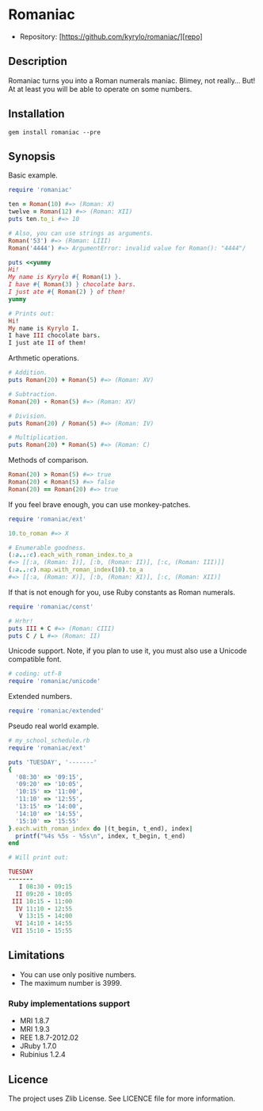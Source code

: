 Romaniac
========

* Repository: [https://github.com/kyrylo/romaniac/][repo]

Description
-----------

Romaniac turns you into a Roman numerals maniac. Blimey, not really… But! At
at least you will be able to operate on some numbers.

Installation
------------

    gem install romaniac --pre

Synopsis
--------

Basic example.

```ruby
require 'romaniac'

ten = Roman(10) #=> (Roman: X)
twelve = Roman(12) #=> (Roman: XII)
puts ten.to_i #=> 10

# Also, you can use strings as arguments.
Roman('53') #=> (Roman: LIII)
Roman('4444') #=> ArgumentError: invalid value for Roman(): "4444"/

puts <<yummy
Hi!
My name is Kyrylo #{ Roman(1) }.
I have #{ Roman(3) } chocolate bars.
I just ate #{ Roman(2) } of them!
yummy

# Prints out:
Hi!
My name is Kyrylo I.
I have III chocolate bars.
I just ate II of them!
```

Arthmetic operations.

```ruby
# Addition.
puts Roman(20) + Roman(5) #=> (Roman: XV)

# Subtraction.
Roman(20) - Roman(5) #=> (Roman: XV)

# Division.
puts Roman(20) / Roman(5) #=> (Roman: IV)

# Multiplication.
puts Roman(20) * Roman(5) #=> (Roman: C)
```

Methods of comparison.

```ruby
Roman(20) > Roman(5) #=> true
Roman(20) < Roman(5) #=> false
Roman(20) == Roman(20) #=> true
```

If you feel brave enough, you can use monkey-patches.

```ruby
require 'romaniac/ext'

10.to_roman #=> X

# Enumerable goodness.
(:a..:c).each_with_roman_index.to_a
#=> [[:a, (Roman: I)], [:b, (Roman: II)], [:c, (Roman: III)]]
(:a..:c).map.with_roman_index(10).to_a
#=> [[:a, (Roman: X)], [:b, (Roman: XI)], [:c, (Roman: XII)]
```

If that is not enough for you, use Ruby constants as Roman numerals.

```ruby
require 'romaniac/const'

# Hrhr!
puts III + C #=> (Roman: CIII)
puts C / L #=> (Roman: II)
```

Unicode support. Note, if you plan to use it, you must also use a Unicode
compatible font.

```ruby
# coding: utf-8
require 'romaniac/unicode'
```

Extended numbers.

```ruby
require 'romaniac/extended'
```

Pseudo real world example.

```ruby
# my_school_schedule.rb
require 'romaniac/ext'

puts 'TUESDAY', '-------'
{
  '08:30' => '09:15',
  '09:20' => '10:05',
  '10:15' => '11:00',
  '11:10' => '12:55',
  '13:15' => '14:00',
  '14:10' => '14:55',
  '15:10' => '15:55'
}.each.with_roman_index do |(t_begin, t_end), index|
  printf("%4s %5s - %5s\n", index, t_begin, t_end)
end

# Will print out:

TUESDAY
-------
   I 08:30 - 09:15
  II 09:20 - 10:05
 III 10:15 - 11:00
  IV 11:10 - 12:55
   V 13:15 - 14:00
  VI 14:10 - 14:55
 VII 15:10 - 15:55
```

Limitations
-----------

* You can use only positive numbers.
* The maximum number is 3999.

### Ruby implementations support

* MRI 1.8.7
* MRI 1.9.3
* REE 1.8.7-2012.02
* JRuby 1.7.0
* Rubinius 1.2.4

Licence
-------

The project uses Zlib License. See LICENCE file for more information.
